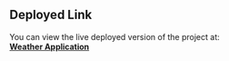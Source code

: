 ## Deployed Link
You can view the live deployed version of the project at:  
[**Weather Application**](https://rahul-vijaykumar-kulkarni.github.io/Weather-App/)
